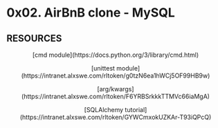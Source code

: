 <h1> 0x02. AirBnB clone - MySQL </h1>

<h2> RESOURCES </h2>
<center> [cmd module](https://docs.python.org/3/library/cmd.html)
<br>
<p> [unittest module](https://intranet.alxswe.com/rltoken/g0tzN6ea1hWCj5OF99HB9w) </p>
<p> [arg/kwargs](https://intranet.alxswe.com/rltoken/F6YRBSrkkkTTMVc66iaMgA) </p>
<p> [SQLAlchemy tutorial](https://intranet.alxswe.com/rltoken/GYWCmxokUZKAr-T93iQPcQ) </p>


